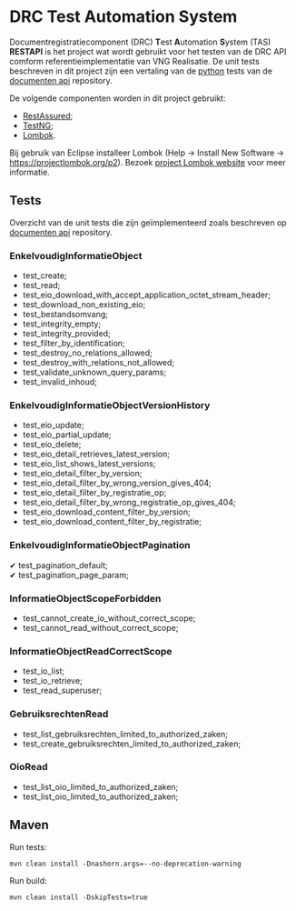 # DRC Test Automation System

Documentregistratiecomponent (DRC) **T**est **A**utomation **S**ystem (TAS) **RESTAPI** is het project wat wordt gebruikt voor het testen van de DRC API comform referentieimplementatie van VNG Realisatie. De unit tests beschreven in dit project zijn een vertaling van de [python](https://www.python.org) tests van de [documenten api](https://github.com/VNG-Realisatie/documenten-api/tree/stable/1.0.x/src/drc/api/tests) repository.

De volgende componenten worden in dit project gebruikt:

* [RestAssured](https://rest-assured.io); 
* [TestNG](https://testng.org);
* [Lombok](https://projectlombok.org).

Bij gebruik van Eclipse installeer Lombok (Help -> Install New Software -> https://projectlombok.org/p2). Bezoek [project Lombok website](https://projectlombok.org/setup/eclipse) voor meer informatie.

## Tests

Overzicht van de unit tests die zijn geïmplementeerd zoals beschreven op [documenten api](https://github.com/VNG-Realisatie/documenten-api/tree/stable/1.0.x/src/drc/api/tests) repository.

### EnkelvoudigInformatieObject

* test_create;
* test_read;
* test_eio_download_with_accept_application_octet_stream_header;
* test_download_non_existing_eio;
* test_bestandsomvang;
* test_integrity_empty;
* test_integrity_provided;
* test_filter_by_identification;
* test_destroy_no_relations_allowed;
* test_destroy_with_relations_not_allowed;
* test_validate_unknown_query_params;
* test_invalid_inhoud;

### EnkelvoudigInformatieObjectVersionHistory

* test_eio_update;
* test_eio_partial_update;
* test_eio_delete;
* test_eio_detail_retrieves_latest_version;
* test_eio_list_shows_latest_versions;
* test_eio_detail_filter_by_version;
* test_eio_detail_filter_by_wrong_version_gives_404;
* test_eio_detail_filter_by_registratie_op;
* test_eio_detail_filter_by_wrong_registratie_op_gives_404;
* test_eio_download_content_filter_by_version;
* test_eio_download_content_filter_by_registratie;

### EnkelvoudigInformatieObjectPagination

&#10004; test_pagination_default; \
&#10004; test_pagination_page_param;

### InformatieObjectScopeForbidden

* test_cannot_create_io_without_correct_scope;
* test_cannot_read_without_correct_scope;

### InformatieObjectReadCorrectScope

* test_io_list;
* test_io_retrieve;
* test_read_superuser;

### GebruiksrechtenRead

* test_list_gebruiksrechten_limited_to_authorized_zaken;
* test_create_gebruiksrechten_limited_to_authorized_zaken;

### OioRead

* test_list_oio_limited_to_authorized_zaken;
* test_list_oio_limited_to_authorized_zaken;

## Maven

Run tests:

```
mvn clean install -Dnashorn.args=--no-deprecation-warning
```

Run build:

```
mvn clean install -DskipTests=true
```